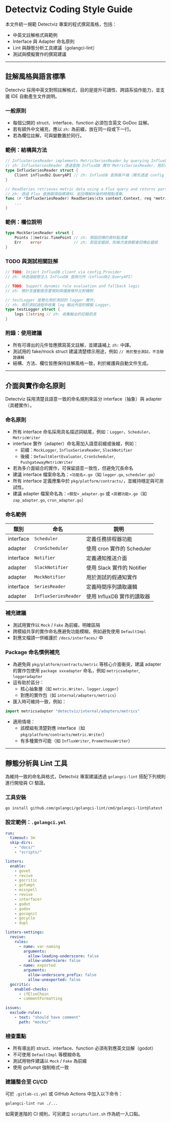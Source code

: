 # Detectviz Coding Style Guide

本文件統一規範 Detectviz 專案的程式撰寫風格，包括：

- 中英文註解格式與範例
- Interface 與 Adapter 命名原則
- Lint 與靜態分析工具建議（golangci-lint）
- 測試與模擬實作的撰寫建議

---

## 註解風格與語言標準

Detectviz 採用中英文對照註解格式，目的是提升可讀性、跨語系協作能力，並支援 IDE 自動產生文件說明。

### 一般原則

- 每個公開的 struct、interface、function 必須包含英文 GoDoc 註解。
- 若有額外中文補充，應以 `zh:` 為前綴，放在同一段或下一行。
- 若為欄位註解，可與變數置於同行。

### 範例：結構與方法

```go
// InfluxSeriesReader implements MetricSeriesReader by querying InfluxDB.
// zh: InfluxSeriesReader 透過查詢 InfluxDB 實作 MetricSeriesReader，用於取得時間序列資料。
type InfluxSeriesReader struct {
    Client influxdb2.QueryAPI // zh: InfluxDB 查詢客戶端（需先透過 config 注入）
}

// ReadSeries retrieves metric data using a Flux query and returns parsed points.
// zh: 透過 Flux 查詢取得指標資料，並回傳解析後的時間點清單。
func (r *InfluxSeriesReader) ReadSeries(ctx context.Context, req *metric.ReadRequest) ([]metric.TimePoint, error) {
    ...
}
```

### 範例：欄位說明

```go
type MockSeriesReader struct {
    Points []metric.TimePoint // zh: 預設回傳的資料點清單
    Err    error              // zh: 若設定錯誤，則每次查詢都會回傳此錯誤
}
```

### TODO 與測試相關註解

```go
// TODO: Inject InfluxDB client via config.Provider
// zh: 待透過組態注入 InfluxDB 查詢元件（influxdb2.QueryAPI）

// TODO: Support dynamic rule evaluation and fallback logic
// zh: 預計支援動態告警規則與備援條件比對機制
```

```go
// testLogger 是簡化用於測試的 logger 實作。
// zh: 用於測試過程中收集 log 輸出內容的模擬 Logger。
type testLogger struct {
    logs []string // zh: 收集輸出的記錄訊息
}
```

### 附錄：使用建議

- 所有可導出的元件皆應撰寫英文註解，並建議補上 `zh:` 中譯。
- 測試用的 fake/mock struct 建議清楚標示用途，例如 `// 用於整合測試，不含驗證邏輯`
- 結構、方法、欄位皆應保持註解風格一致，利於維護與自動文件生成。

---

## 介面與實作命名原則

Detectviz 採用清楚且語意一致的命名規則來區分 interface（抽象）與 adapter（具體實作）。

### 命名原則

- 所有 interface 命名採用具名描述詞結尾，例如：`Logger`、`Scheduler`、`MetricWriter`
- interface 實作（adapter）命名需加入語意前綴或後綴，例如：
  - 前綴：`MockLogger`, `InfluxSeriesReader`, `SlackNotifier`
  - 後綴：`DefaultAlertEvaluator`, `CronScheduler`, `PushgatewayMetricWriter`
- 若為多介面組合的實作，可保留語意一致性，但避免冗長命名
- 建議 interface 檔案命名為：`<功能名>.go`（如 `logger.go`, `scheduler.go`）
- 所有 interface 定義應集中於 `pkg/platform/contracts/`，並維持穩定與可測試性。
- 建議 adapter 檔案命名為：`<類型>_adapter.go` 或 `<具體功能>.go`（如 `zap_adapter.go`, `cron_adapter.go`）

### 命名範例

| 類別       | 命名                        | 說明                         |
|------------|-----------------------------|------------------------------|
| interface  | `Scheduler`                 | 定義任務排程器功能           |
| adapter    | `CronScheduler`             | 使用 cron 實作的 Scheduler  |
| interface  | `Notifier`                  | 定義通知推送介面             |
| adapter    | `SlackNotifier`             | 使用 Slack 實作的 Notifier  |
| adapter    | `MockNotifier`              | 用於測試的假通知實作        |
| interface  | `SeriesReader`              | 定義時間序列讀取邏輯         |
| adapter    | `InfluxSeriesReader`        | 使用 InfluxDB 實作的讀取器  |

### 補充建議

- 測試用實作以 `Mock` / `Fake` 為前綴，明確區隔
- 跨模組共享的實作命名應避免功能模糊，例如避免使用 `DefaultImpl`
- 對應文檔請一併維護於 `/docs/interfaces/` 中

### Package 命名慣例補充

- 為避免與 `pkg/platform/contracts/metric` 等核心介面衝突，建議 adapter 的實作包使用 `package xxxadapter` 命名，例如 `metricsadapter`, `loggeradapter`
- 這有助於區分：
  - 核心抽象層（如 `metric.Writer`、`logger.Logger`）
  - 對應的實作包（如 `internal/adapters/metrics`）
- 匯入時可維持一致，例如：

```go
import metricsadapter "detectviz/internal/adapters/metrics"
```

- 適用情境：
  - 該模組有清楚對應 interface（如 `pkg/platform/contracts/metric.Writer`）
  - 有多種實作可能（如 `InfluxWriter`, `PrometheusWriter`）

---

## 靜態分析與 Lint 工具

為維持一致的命名與格式，Detectviz 專案建議透過 `golangci-lint` 搭配下列規則進行開發與 CI 驗證。

### 工具安裝

```bash
go install github.com/golangci/golangci-lint/cmd/golangci-lint@latest
```

### 設定範例：`.golangci.yml`

```yaml
run:
  timeout: 3m
  skip-dirs:
    - "docs/"
    - "scripts/"

linters:
  enable:
    - govet
    - revive
    - gocritic
    - gofumpt
    - misspell
    - revive
    - interfacer
    - godot
    - godox
    - gocognit
    - gocyclo
    - dupl

linters-settings:
  revive:
    rules:
      - name: var-naming
        arguments:
          allow-leading-underscore: false
          allow-underscore: false
      - name: exported
        arguments:
          allow-underscore_prefix: false
          allow-unexported: false
  gocritic:
    enabled-checks:
      - ifElseChain
      - commentFormatting

issues:
  exclude-rules:
    - text: "should have comment"
      path: "mocks/"
```

### 檢查重點

- 所有導出的 struct、interface、function 必須有對應英文註解（godot）
- 不可使用 `DefaultImpl` 等模糊命名
- 測試用物件建議以 `Mock` / `Fake` 為前綴
- 使用 gofumpt 強制格式一致

### 建議整合至 CI/CD

可於 `.gitlab-ci.yml` 或 GitHub Actions 中加入以下命令：

```bash
golangci-lint run ./...
```

如需更進階的 CI 規則，可另建立 `scripts/lint.sh` 作為統一入口點。